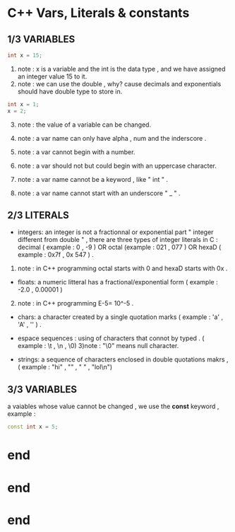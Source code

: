 
# C++ Vars, Literals & constants

## 1/3 VARIABLES


```c++
int x = 15;
```
1) note :
x is a variable and the int is the data type , and we have assigned an integer value 15 to it.
2) note :
we can use the double , why? cause decimals and exponentials should have double type to store in.


```c++
int x = 1;
x = 2;
```
3) note :
the value of a variable can be changed.


4) note :
a var name can only have alpha , num and the inderscore .


5) note :
a var cannot begin with a number.


6) note :
a var should not but could begin with an uppercase character.


7) note :
a var name cannot be a keyword , like " int " .


8) note :
a var name cannot start with an underscore " _ " .

## 2/3 LITERALS
- integers: an integer is not a fractionnal or exponential part " integer different from double " , there are three types of integer literals in C : decimal ( example : 0 , -9 ) OR octal (example : 021 , 077 ) OR hexaD ( example : 0x7f , 0x 547 ) .
1) note :
in C++ programming octal starts with 0 and hexaD starts with 0x .

- floats: a numeric litteral has a fractional/exponential form ( example : -2.0 , 0.00001 )
2) note :
in C++ programming E-5= 10^-5 .

- chars: a character created by a single quotation marks ( example : 'a' , 'A' , '\' ) .

- espace sequences : using of characters that connot by typed . ( example : \t , \n , \0)
3)note : 
"\0" means null character.

- strings: a sequence of characters enclosed in double quotations makrs , ( example : "hi" , "" , "   " , "lol\n")

## 3/3 VARIABLES
a vaiables whose value cannot be changed , we use the  **const** keyword , 
 example : 
```c++
const int x = 5;
```




# end
# end
# end
